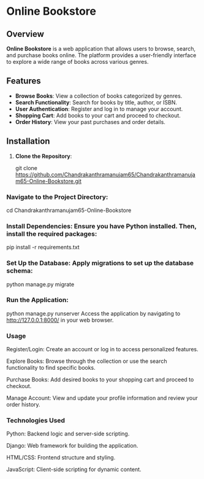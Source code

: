 # Online Bookstore

## Overview

**Online Bookstore** is a web application that allows users to browse, search, and purchase books online. The platform provides a user-friendly interface to explore a wide range of books across various genres.

## Features

- **Browse Books**: View a collection of books categorized by genres.
- **Search Functionality**: Search for books by title, author, or ISBN.
- **User Authentication**: Register and log in to manage your account.
- **Shopping Cart**: Add books to your cart and proceed to checkout.
- **Order History**: View your past purchases and order details.

## Installation

1. **Clone the Repository**:
 
   git clone https://github.com/Chandrakanthramanujam65/Chandrakanthramanujam65-Online-Bookstore.git
 
### Navigate to the Project Directory:
cd Chandrakanthramanujam65-Online-Bookstore
### Install Dependencies: Ensure you have Python installed. Then, install the required packages:
pip install -r requirements.txt
### Set Up the Database: Apply migrations to set up the database schema:
python manage.py migrate
### Run the Application:
python manage.py runserver
Access the application by navigating to http://127.0.0.1:8000/ in your web browser.
### Usage
Register/Login: Create an account or log in to access personalized features.

Explore Books: Browse through the collection or use the search functionality to find specific books.

Purchase Books: Add desired books to your shopping cart and proceed to checkout.

Manage Account: View and update your profile information and review your order history.

### Technologies Used
Python: Backend logic and server-side scripting.

Django: Web framework for building the application.

HTML/CSS: Frontend structure and styling.

JavaScript: Client-side scripting for dynamic content.
